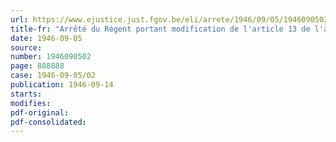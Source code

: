 ```yaml
---
url: https://www.ejustice.just.fgov.be/eli/arrete/1946/09/05/1946090502/justel
title-fr: "Arrêté du Régent portant modification de l'article 13 de l'arrêté-loi du 31 décembre 1945, arrêté-loi organisant la procédure en matière de demandes d'indemnisation du chef de certains dommages causés par les forces armées américaines, britanniques ou alliées sous commandement britannique"
date: 1946-09-05
source:
number: 1946090502
page: 888888
case: 1946-09-05/02
publication: 1946-09-14
starts:
modifies:
pdf-original:
pdf-consolidated:
---
```


